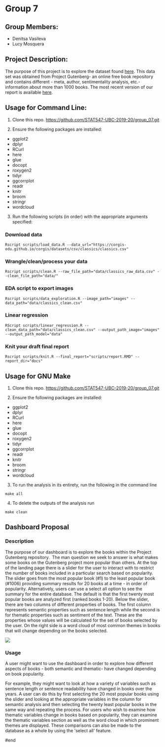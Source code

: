 # Group 7

## Group Members:
  * Denitsa Vasileva
  * Lucy Mosquera
  
## Project Description:

The purpose of this project is to explore the dataset found [here](https://corgis-edu.github.io/corgis/datasets/csv/classics/classics.csv). 
This data set was obtained from Project Gutenberg- an online free book repository
and contains different - meta, author, sentimentality analysis, etc.- information 
about more than 1000 books. The most recent version of our report is available [here](https://github.com/STAT547-UBC-2019-20/group_07/blob/master/docs/report.md).

## Usage for Command Line:

1. Clone this repo. https://github.com/STAT547-UBC-2019-20/group_07.git

2. Ensure the following packages are installed:

  - ggplot2
  - dplyr
  - RCurl
  - here
  - glue
  - docopt
  - roxygen2
  - tidyr
  - ggcorrplot
  - readr
  - knitr
  - broom 
  - stringr
  - wordcloud

3. Run the following scripts (in order) with the appropriate arguments specified:

  ### Download data
  ```
  Rscript scripts/load_data.R --data_url="https://corgis-edu.github.io/corgis/datasets/csv/classics/classics.csv"
  ```
  
  ### Wrangle/clean/process your data 
  ```
  Rscript scripts/clean.R --raw_file_path="data/classics_raw_data.csv" --clean_file_path="data/"
  ```
  
  ### EDA script to export images
  ```
  Rscript scripts/data_exploration.R --image_path="images" --data_path="data/classics_clean.csv"  
  ```
  
  ### Linear regression
  ```
  RScript scripts/linear_regression.R --clean_data_path="data/classics_clean.csv" --output_path_image="images" --output_path_model="data"
  ```
  
  ### Knit your draft final report
  ```
  Rscript scripts/knit.R --final_report="scripts/report.RMD" --report_dir="docs"
  ```

## Usage for GNU Make

1. Clone this repo. https://github.com/STAT547-UBC-2019-20/group_07.git

2. Ensure the following packages are installed:

  - ggplot2
  - dplyr
  - RCurl
  - here
  - glue
  - docopt
  - roxygen2
  - tidyr
  - ggcorrplot
  - readr
  - knitr
  - broom 
  - stringr
  - wordcloud
  
 3. To run the analysis in its entirety, run the following in the command line
 
 ```
 make all
 ```
 
 4. To delete the outputs of the analysis run
 ```
 make clean 
 ```

## Dashboard Proposal

### Description

The purpose of our dashboard is to explore the books within the Project Gutenberg repository.  The man question we seek to answer is what makes some books on the Gutenberg project more popular than others.
At the top of the landing page there is a slider for the user to interact with to restrict the number of books included in a particular search based on popularity. The slider goes from the most popular book (#1) to the least popular book (#1006) providing summary results for 20 books at a time - in order of popularity. Alternatively, users can use a select all option to see the summary for the entire database. The default is that the first twenty most popular books are analyzed first (ranked books 1-20).
Below the slider, there are two columns of different properties of books. The first column represents semantic properties such as sentence length while the second is for thematic properties such as sentiment of the text. These are the properties whose values will be calculated for the set of books selected by the user. On the right side is a word cloud of most common themes in books that will change depending on the books selected.

![](https://github.com/STAT547-UBC-2019-20/group_07/blob/master/images/Dashboard%20Suggestion.png?raw=true)

### Usage 

A user might want to use the dashboard in order to explore how different aspects of books - both semantic and thematic- have changed depending on book popularity. 

For example, they might want to look at how a variety of variables such as sentence length or sentence readability have changed in books over the years. 
A user can do this by first selecting the 20 most popular books using the slider and looking at the appropriate variables in the column for semantic analysis and then selecting the twenty least popular books in the same way and repeating the process.
For users who wish to examine how thematic variables change in books based on popularity, they can examine the thematic variables section as well as the word cloud in which prominent themes are displayed.
These comparisons can also be made to the database as a whole by using the 'select all' feature. 

#end
